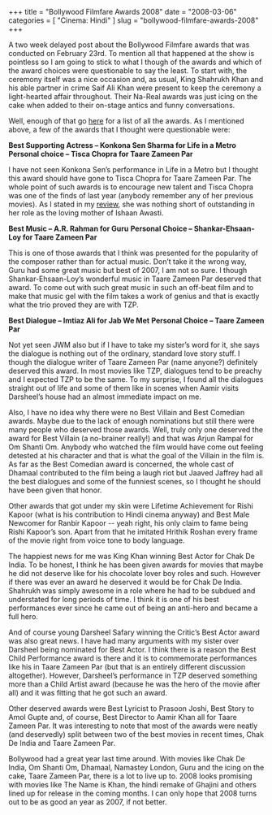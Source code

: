 +++
title = "Bollywood Filmfare Awards 2008"
date = "2008-03-06"
categories = [
  "Cinema: Hindi"
]
slug = "bollywood-filmfare-awards-2008"
+++

A two week delayed post about the Bollywood Filmfare awards that was conducted on February 23rd. To mention all that happened at the show is pointless so I am going to stick to what I though of the awards and which of the award choices were questionable to say the least. To start with, the ceremony itself was a nice occasion and, as usual, King Shahrukh Khan and his able partner in crime Saif Ali Khan were present to keep the ceremony a light-hearted affair throughout. Their Na-Real awards was just icing on the cake when added to their on-stage antics and funny conversations.

Well, enough of that go [here](http://www.indiafm.com/features/2008/02/23/3610/index.html) for a list of all the awards. As I mentioned above, a few of the awards that I thought were questionable were:

**Best Supporting Actress – Konkona Sen Sharma for Life in a Metro**
**Personal choice – Tisca Chopra for Taare Zameen Par**

I have not seen Konkona Sen’s performance in Life in a Metro but I thought this award should have gone to Tisca Chopra for Taare Zameen Par. The whole point of such awards is to encourage new talent and Tisca Chopra was one of the finds of last year (anybody remember any of her previous movies). As I stated in my [review](http://balajisivaraman.blogspot.com/2008/02/taare-zameen-par-movie-review.html), she was nothing short of outstanding in her role as the loving mother of Ishaan Awasti.

**Best Music – A.R. Rahman for Guru**
**Personal Choice – Shankar-Ehsaan-Loy for Taare Zameen Par**

This is one of those awards that I think was presented for the popularity of the composer rather than for actual music. Don’t take it the wrong way, Guru had some great music but best of 2007, I am not so sure. I though Shankar-Ehsaan-Loy’s wonderful music in Taare Zameen Par deserved that award. To come out with such great music in such an off-beat film and to make that music gel with the film takes a work of genius and that is exactly what the trio proved they are with TZP.

**Best Dialogue – Imtiaz Ali for Jab We Met**
**Personal Choice – Taare Zameen Par**

Not yet seen JWM also but if I have to take my sister’s word for it, she says the dialogue is nothing out of the ordinary, standard love story stuff. I though the dialogue writer of Taare Zameen Par (name anyone?) definitely deserved this award. In most movies like TZP, dialogues tend to be preachy and I expected TZP to be the same. To my surprise, I found all the dialogues straight out of life and some of them like in scenes when Aamir visits Darsheel’s house had an almost immediate impact on me.

Also, I have no idea why there were no Best Villain and Best Comedian awards. Maybe due to the lack of enough nominations but still there were many people who deserved those awards. Well, truly only one deserved the award for Best Villain (a no-brainer really!) and that was Arjun Rampal for Om Shanti Om. Anybody who watched the film would have come out feeling detested at his character and that is what the goal of the Villain in the film is. As far as the Best Comedian award is concerned, the whole cast of Dhamaal contributed to the film being a laugh riot but Jaaved Jaffrey had all the best dialogues and some of the funniest scenes, so I thought he should have been given that honor.

Other awards that got under my skin were Lifetime Achievement for Rishi Kapoor (what is his contribution to Hindi cinema anyway) and Best Male Newcomer for Ranbir Kapoor -- yeah right, his only claim to fame being Rishi Kapoor’s son. Apart from that he imitated Hrithik Roshan every frame of the movie right from voice tone to body language.

The happiest news for me was King Khan winning Best Actor for Chak De India. To be honest, I think he has been given awards for movies that maybe he did not deserve like for his chocolate lover boy roles and such. However if there was ever an award he deserved it would be for Chak De India. Shahrukh was simply awesome in a role where he had to be subdued and understated for long periods of time. I think it is one of his best performances ever since he came out of being an anti-hero and became a full hero.

And of course young Darsheel Safary winning the Critic’s Best Actor award was also great news. I have had many arguments with my sister over Darsheel being nominated for Best Actor. I think there is a reason the Best Child Performance award is there and it is to commemorate performances like his in Taare Zameen Par (but that is an entirely different discussion altogether). However, Darsheel’s performance in TZP deserved something more than a Child Artist award (because he was the hero of the movie after all) and it was fitting that he got such an award.

Other deserved awards were Best Lyricist to Prasoon Joshi, Best Story to Amol Gupte and, of course, Best Director to Aamir Khan all for Taare Zameen Par. It was interesting to note that most of the awards were neatly (and deservedly) split between two of the best movies in recent times, Chak De India and Taare Zameen Par.

Bollywood had a great year last time around. With movies like Chak De India, Om Shanti Om, Dhamaal, Namastey London, Guru and the icing on the cake, Taare Zameen Par, there is a lot to live up to. 2008 looks promising with movies like The Name is Khan, the hindi remake of Ghajini and others lined up for release in the coming months. I can only hope that 2008 turns out to be as good an year as 2007, if not better.
